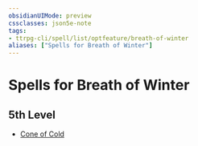 ```yaml
---
obsidianUIMode: preview
cssclasses: json5e-note
tags:
- ttrpg-cli/spell/list/optfeature/breath-of-winter
aliases: ["Spells for Breath of Winter"]
---
```

# Spells for Breath of Winter

## 5th Level

- [Cone of Cold](Misc%20Files/CLI/compendium/spells/cone-of-cold-xphb.md "XPHB")